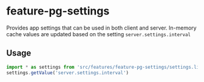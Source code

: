 # feature-pg-settings

Provides app settings that can be used in both client and server.
In-memory cache values are updated based on the setting `server.settings.interval`

## Usage

```js
import * as settings from 'src/features/feature-pg-settings/settings.lib.js'
settings.getValue('server.settings.interval')
```